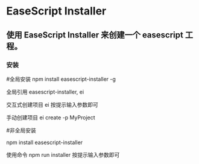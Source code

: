 # EaseScript Installer

## 使用 EaseScript Installer 来创建一个 easescript 工程。

### 安装

#全局安装
npm install easescript-installer -g

全局引用 easescript-installer, ei

交互式创建项目
ei 按提示输入参数即可

手动创建项目
ei create -p MyProject

#非全局安装

npm install easescript-installer

使用命令 npm run installer 按提示输入参数即可
